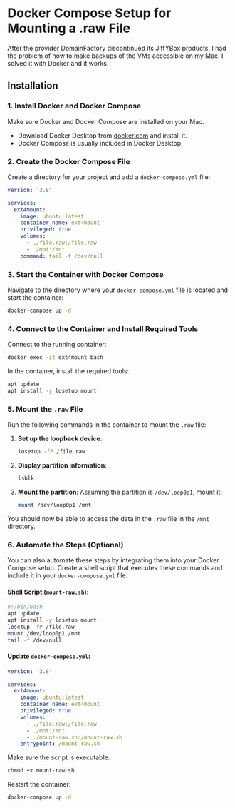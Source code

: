 
# Docker Compose Setup for Mounting a .raw File

After the provider DomainFactory discontinued its JiffYBox products, I had the problem of how to make backups of the VMs accessible on my Mac. I solved it with Docker and it works.

## Installation

### 1. Install Docker and Docker Compose
Make sure Docker and Docker Compose are installed on your Mac.

- Download Docker Desktop from [docker.com](https://www.docker.com/products/docker-desktop) and install it.
- Docker Compose is usually included in Docker Desktop.

### 2. Create the Docker Compose File
Create a directory for your project and add a `docker-compose.yml` file:

```yaml
version: '3.8'

services:
  ext4mount:
    image: ubuntu:latest
    container_name: ext4mount
    privileged: true
    volumes:
      - ./file.raw:/file.raw
      - ./mnt:/mnt
    command: tail -f /dev/null
```

### 3. Start the Container with Docker Compose
Navigate to the directory where your `docker-compose.yml` file is located and start the container:

```bash
docker-compose up -d
```

### 4. Connect to the Container and Install Required Tools
Connect to the running container:

```bash
docker exec -it ext4mount bash
```

In the container, install the required tools:

```bash
apt update
apt install -y losetup mount
```

### 5. Mount the `.raw` File
Run the following commands in the container to mount the `.raw` file:

1. **Set up the loopback device**:
   ```bash
   losetup -fP /file.raw
   ```

2. **Display partition information**:
   ```bash
   lsblk
   ```

3. **Mount the partition**:
   Assuming the partition is `/dev/loop0p1`, mount it:
   ```bash
   mount /dev/loop0p1 /mnt
   ```

You should now be able to access the data in the `.raw` file in the `/mnt` directory.

### 6. Automate the Steps (Optional)
You can also automate these steps by integrating them into your Docker Compose setup. Create a shell script that executes these commands and include it in your `docker-compose.yml` file:

#### Shell Script (`mount-raw.sh`):
```bash
#!/bin/bash
apt update
apt install -y losetup mount
losetup -fP /file.raw
mount /dev/loop0p1 /mnt
tail -f /dev/null
```

#### Update `docker-compose.yml`:
```yaml
version: '3.8'

services:
  ext4mount:
    image: ubuntu:latest
    container_name: ext4mount
    privileged: true
    volumes:
      - ./file.raw:/file.raw
      - ./mnt:/mnt
      - ./mount-raw.sh:/mount-raw.sh
    entrypoint: /mount-raw.sh
```

Make sure the script is executable:

```bash
chmod +x mount-raw.sh
```

Restart the container:

```bash
docker-compose up -d
```

